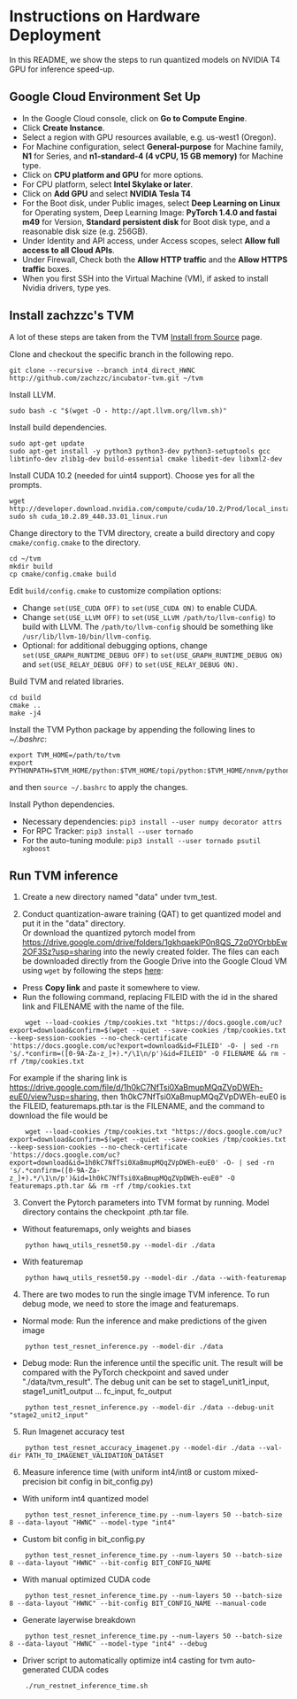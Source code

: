 # Instructions on Hardware Deployment
In this README, we show the steps to run quantized models on NVIDIA T4 GPU for inference speed-up.
## Google Cloud Environment Set Up

* In the Google Cloud console, click on **Go to Compute Engine**.
* Click **Create Instance**.
* Select a region with GPU resources available, e.g. us-west1 (Oregon).
* For Machine configuration, select **General-purpose** for Machine family, **N1** for Series, and **n1-standard-4 (4 vCPU, 15 GB memory)** for Machine type.
* Click on **CPU platform and GPU** for more options.
* For CPU platform, select **Intel Skylake or later**.
* Click on **Add GPU** and select **NVIDIA Tesla T4**
* For the Boot disk, under Public images, select **Deep Learning on Linux** for Operating system, Deep Learning Image: **PyTorch 1.4.0 and fastai m49** for Version, **Standard persistent disk** for Boot disk type, and a reasonable disk size (e.g. 256GB).
* Under Identity and API access, under Access scopes, select **Allow full access to all Cloud APIs**.
* Under Firewall, Check both the **Allow HTTP traffic** and the **Allow HTTPS traffic** boxes.
* When you first SSH into the Virtual Machine (VM), if asked to install Nvidia drivers, type yes.

## Install zachzzc's TVM

A lot of these steps are taken from the TVM [Install from Source](https://tvm.apache.org/docs/install/from_source.html) page.

Clone and checkout the specific branch in the following repo.

    git clone --recursive --branch int4_direct_HWNC http://github.com/zachzzc/incubator-tvm.git ~/tvm

Install LLVM.

    sudo bash -c "$(wget -O - http://apt.llvm.org/llvm.sh)"

Install build dependencies.

    sudo apt-get update
    sudo apt-get install -y python3 python3-dev python3-setuptools gcc libtinfo-dev zlib1g-dev build-essential cmake libedit-dev libxml2-dev

Install CUDA 10.2 (needed for uint4 support). Choose yes for all the prompts.

    wget http://developer.download.nvidia.com/compute/cuda/10.2/Prod/local_installers/cuda_10.2.89_440.33.01_linux.run
    sudo sh cuda_10.2.89_440.33.01_linux.run

Change directory to the TVM directory, create a build directory and copy `cmake/config.cmake` to the directory.

    cd ~/tvm
    mkdir build
    cp cmake/config.cmake build

Edit `build/config.cmake` to customize compilation options:

* Change `set(USE_CUDA OFF)` to `set(USE_CUDA ON)` to enable CUDA.
* Change `set(USE_LLVM OFF)` to `set(USE_LLVM /path/to/llvm-config)` to build with LLVM. The `/path/to/llvm-config` should be something like `/usr/lib/llvm-10/bin/llvm-config`.
* Optional: for additional debugging options, change `set(USE_GRAPH_RUNTIME_DEBUG OFF)` to `set(USE_GRAPH_RUNTIME_DEBUG ON)` and `set(USE_RELAY_DEBUG OFF)` to `set(USE_RELAY_DEBUG ON)`.

Build TVM and related libraries.

    cd build
    cmake ..
    make -j4

Install the TVM Python package by appending the following lines to *~/.bashrc*:

    export TVM_HOME=/path/to/tvm
    export PYTHONPATH=$TVM_HOME/python:$TVM_HOME/topi/python:$TVM_HOME/nnvm/python:${PYTHONPATH}

and then `source ~/.bashrc` to apply the changes.

Install Python dependencies.
* Necessary dependencies: `pip3 install --user numpy decorator attrs`
* For RPC Tracker: `pip3 install --user tornado`
* For the auto-tuning module: `pip3 install --user tornado psutil xgboost`


## Run TVM inference
1. Create a new directory named "data" under tvm_test.

2. Conduct quantization-aware training (QAT) to get quantized model and put it in the "data" directory. \
Or download the quantized pytorch model from https://drive.google.com/drive/folders/1gkhqaeklP0n8QS_72q0YOrbbEw2OF3Sz?usp=sharing into the newly created folder. The files can each be downloaded directly from the Google Drive into the Google Cloud VM using `wget` by following the steps [here](https://medium.com/@acpanjan/download-google-drive-files-using-wget-3c2c025a8b99):
* Press **Copy link** and paste it somewhere to view.
* Run the following command, replacing FILEID with the id in the shared link and FILENAME with the name of the file.
~~~~
    wget --load-cookies /tmp/cookies.txt "https://docs.google.com/uc?export=download&confirm=$(wget --quiet --save-cookies /tmp/cookies.txt --keep-session-cookies --no-check-certificate 'https://docs.google.com/uc?export=download&id=FILEID' -O- | sed -rn 's/.*confirm=([0-9A-Za-z_]+).*/\1\n/p')&id=FILEID" -O FILENAME && rm -rf /tmp/cookies.txt
~~~~
For example if the sharing link is https://drive.google.com/file/d/1h0kC7NfTsi0XaBmupMQqZVpDWEh-euE0/view?usp=sharing, then 1h0kC7NfTsi0XaBmupMQqZVpDWEh-euE0 is the FILEID, featuremaps.pth.tar is the FILENAME, and the command to download the file would be
~~~~
    wget --load-cookies /tmp/cookies.txt "https://docs.google.com/uc?export=download&confirm=$(wget --quiet --save-cookies /tmp/cookies.txt --keep-session-cookies --no-check-certificate 'https://docs.google.com/uc?export=download&id=1h0kC7NfTsi0XaBmupMQqZVpDWEh-euE0' -O- | sed -rn 's/.*confirm=([0-9A-Za-z_]+).*/\1\n/p')&id=1h0kC7NfTsi0XaBmupMQqZVpDWEh-euE0" -O featuremaps.pth.tar && rm -rf /tmp/cookies.txt
~~~~

3. Convert the Pytorch parameters into TVM format by running. Model directory contains the checkpoint .pth.tar file.
* Without featuremaps, only weights and biases
~~~~
    python hawq_utils_resnet50.py --model-dir ./data
~~~~
* With featuremap
~~~~
    python hawq_utils_resnet50.py --model-dir ./data --with-featuremap
~~~~

4. There are two modes to run the single image TVM inference. To run debug mode, we need to store the image and featuremaps.
* Normal mode: Run the inference and make predictions of the given image
~~~~
    python test_resnet_inference.py --model-dir ./data
~~~~

* Debug mode: Run the inference until the specific unit. The result will be compared with the PyTorch checkpoint and saved under "./data/tvm_result". The debug unit can be set to stage1_unit1_input, stage1_unit1_output ... fc_input, fc_output
~~~~
    python test_resnet_inference.py --model-dir ./data --debug-unit "stage2_unit2_input"
~~~~

5. Run Imagenet accuracy test
~~~~
    python test_resnet_accuracy_imagenet.py --model-dir ./data --val-dir PATH_TO_IMAGENET_VALIDATION_DATASET
~~~~

6. Measure inference time (with uniform int4/int8 or custom mixed-precision bit config in bit_config.py)
- With uniform int4 quantized model
~~~~
    python test_resnet_inference_time.py --num-layers 50 --batch-size 8 --data-layout "HWNC" --model-type "int4"
~~~~
- Custom bit config in bit_config.py
~~~~
    python test_resnet_inference_time.py --num-layers 50 --batch-size 8 --data-layout "HWNC" --bit-config BIT_CONFIG_NAME
~~~~
- With manual optimized CUDA code
~~~~
    python test_resnet_inference_time.py --num-layers 50 --batch-size 8 --data-layout "HWNC" --bit-config BIT_CONFIG_NAME --manual-code
~~~~
- Generate layerwise breakdown
~~~~
    python test_resnet_inference_time.py --num-layers 50 --batch-size 8 --data-layout "HWNC" --model-type "int4" --debug
~~~~
- Driver script to automatically optimize int4 casting for tvm auto-generated CUDA codes
~~~~
    ./run_restnet_inference_time.sh
~~~~


